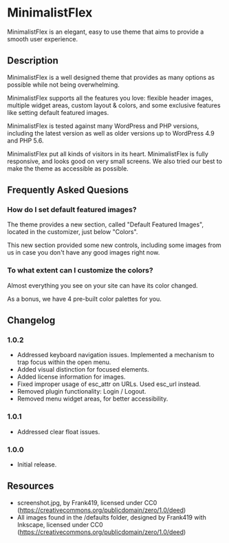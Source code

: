 # MinimalistFlex
MinimalistFlex is an elegant, easy to use theme that aims to 
provide a smooth user experience.

## Description
MinimalistFlex is a well designed theme that provides as 
many options as possible while not being overwhelming.

MinimalistFlex supports all the features you love: flexible header 
images, multiple widget areas, custom layout & colors, and 
some exclusive features like setting default featured images.

MinimalistFlex is tested against many WordPress and PHP versions, 
including the latest version as well as older versions 
up to WordPress 4.9 and PHP 5.6.

MinimalistFlex put all kinds of visitors in its heart. MinimalistFlex is 
fully responsive, and looks good on very small screens. 
We also tried our best to make the theme as accessible as 
possible.

## Frequently Asked Quesions

### How do I set default featured images?

The theme provides a new section, called "Default Featured 
Images", located in the customizer, just below "Colors".

This new section provided some new controls, including some 
images from us in case you don't have any good images right 
now.

### To what extent can I customize the colors?

Almost everything you see on your site can have its color 
changed.

As a bonus, we have 4 pre-built color palettes for you.

## Changelog

### 1.0.2
* Addressed keyboard navigation issues. Implemented a mechanism to trap focus within the open menu.
* Added visual distinction for focused elements.
* Added license information for images.
* Fixed improper usage of esc_attr on URLs. Used esc_url instead.
* Removed plugin functionality: Login / Logout.
* Removed menu widget areas, for better accessibility.

### 1.0.1
* Addressed clear float issues.

### 1.0.0
* Initial release.

## Resources
* screenshot.jpg, by Frank419, licensed under CC0 (https://creativecommons.org/publicdomain/zero/1.0/deed)
* All images found in the /defaults folder, designed by Frank419 with Inkscape, licensed under CC0 (https://creativecommons.org/publicdomain/zero/1.0/deed)